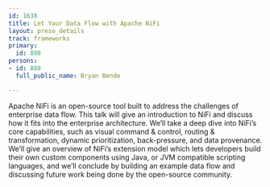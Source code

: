 ```yaml
---
id: 1638
title: Let Your Data Flow with Apache NiFi
layout: preso_details
track: frameworks
primary:
  id: 888
persons:
- id: 888
  full_public_name: Bryan Bende

---
```

Apache NiFi is an open-source tool built to address the challenges of enterprise data flow. This talk will give an introduction to NiFi and discuss how it fits into the enterprise architecture. We’ll take a deep dive into NiFi’s core capabilities, such as visual command & control, routing & transformation, dynamic prioritization, back-pressure, and data provenance. We’ll give an overview of NiFi’s extension model which lets developers build their own custom components using Java, or JVM compatible scripting languages, and we’ll conclude by building an example data flow and discussing future work being done by the open-source community. 